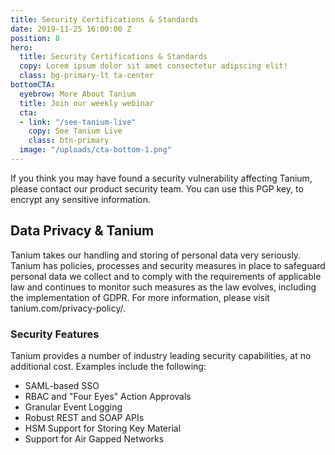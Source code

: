 ```yaml
---
title: Security Certifications & Standards
date: 2019-11-25 16:00:00 Z
position: 8
hero:
  title: Security Certifications & Standards
  copy: Lorem ipsum dolor sit amet consectetur adipscing elit!
  class: bg-primary-lt ta-center
bottomCTA:
  eyebrow: More About Tanium
  title: Join our weekly webinar
  cta:
  - link: "/see-tanium-live"
    copy: See Tanium Live
    class: btn-primary
  image: "/uploads/cta-bottom-1.png"
---
```


If you think you may have found a security vulnerability affecting Tanium, please contact our product security team. You can use this PGP key, to encrypt any sensitive information.

## Data Privacy & Tanium

Tanium takes our handling and storing of personal data very seriously. Tanium has policies, processes and security measures in place to safeguard personal data we collect and to comply with the requirements of applicable law and continues to monitor such measures as the law evolves, including the implementation of GDPR. For more information, please visit tanium.com/privacy-policy/.

### Security Features

Tanium provides a number of industry leading security capabilities, at no additional cost. Examples include the following:

* SAML-based SSO
* RBAC and "Four Eyes" Action Approvals
* Granular Event Logging
* Robust REST and SOAP APIs
* HSM Support for Storing Key Material
* Support for Air Gapped Networks